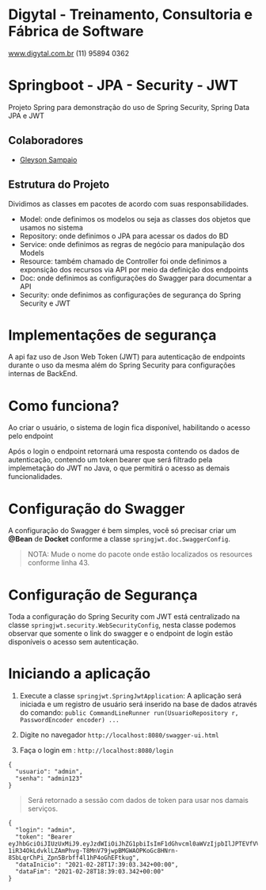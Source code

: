 # Digytal - Treinamento, Consultoria e Fábrica de Software
www.digytal.com.br
(11) 95894 0362

# Springboot - JPA -  Security - JWT

Projeto Spring para demonstração do uso de Spring Security, Spring Data JPA e JWT

## Colaboradores
- [Gleyson Sampaio](https://github.com/glysns)

## Estrutura do Projeto
Dividimos as classes em pacotes de acordo com suas responsabilidades.
- Model: onde definimos os modelos ou seja as classes dos objetos que usamos no sistema
- Repository: onde definimos o JPA para acessar os dados do BD
- Service: onde definimos as regras de negócio para manipulação dos Models
- Resource: também chamado de Controller foi onde definimos a exponsição dos recursos via API por meio da definição dos endpoints
- Doc: onde definimos as configurações do Swagger para documentar a API
- Security: onde definimos as configurações de segurança do Spring Security e JWT

# Implementações de segurança
A api faz uso de Json Web Token (JWT) para autenticação de endpoints durante o uso
da mesma além do Spring Security para configurações internas de BackEnd.

# Como funciona?

Ao criar o usuário, o sistema de login fica disponível, habilitando o acesso pelo
endpoint

Após o login o endpoint retornará uma resposta contendo os dados de autenticação,
contendo um token bearer que será filtrado pela implemetação do JWT no Java, o que
permitirá o acesso as demais funcionalidades.

# Configuração do Swagger

A configuração do Swagger é bem simples, você só precisar criar um **@Bean** de **Docket** conforme a classe `springjwt.doc.SwaggerConfig`.

> NOTA: Mude o nome do pacote onde estão localizados os resources conforme linha 43.

# Configuração de Segurança

Toda a configuração do Spring Security com JWT está centralizado na classe `springjwt.security.WebSecurityConfig`, nesta classe podemos observar que somente o link do swagger e o endpoint de login estão disponíveis o acesso sem autenticação.

# Iniciando a aplicação

1. Execute a classe `springjwt.SpringJwtApplication`: A aplicação será iniciada e um registro de usuário será inserido na base de dados através do comando: `public CommandLineRunner run(UsuarioRepository r, PasswordEncoder encoder) ...`

1. Digite no navegador `http://localhost:8080/swagger-ui.html`
1. Faça o login em : `http://localhost:8080/login`

```
{
  "usuario": "admin",
  "senha": "admin123"
}
```

> Será retornado a sessão com dados de token para usar nos damais serviços.

```
{
  "login": "admin",
  "token": "Bearer eyJhbGciOiJIUzUxMiJ9.eyJzdWIiOiJhZG1pbiIsImF1dGhvcml0aWVzIjpbIlJPTEVfVVNFUiJdLCJpYXQiOjE2MTQ1MzM5NDMsImV4cCI6MTYxNDUzNzU0M30.nG-1iR34OkLdvklLZAmPhvg-T8MnV79jwpBMGWAOPKoGc8HNrn-8SbLqrChPi_Zpn5Brbff4l1hP4oGhEFtkug",
  "dataInicio": "2021-02-28T17:39:03.342+00:00",
  "dataFim": "2021-02-28T18:39:03.342+00:00"
}
```

